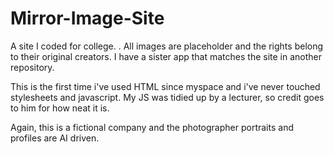 # Mirror-Image-Site
A site I coded for college. . All images are placeholder and the rights belong to their original creators. I have a sister app that matches the site in another repository.

This is the first time i've used HTML since myspace and i've never touched stylesheets and javascript. My JS was tidied up by a lecturer, so credit goes to him for how neat it is.

Again, this is a fictional company and the photographer portraits and profiles are AI driven.
